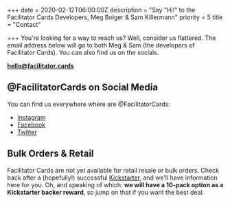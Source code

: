 +++
date = 2020-02-12T06:00:00Z
description = "Say \"Hi!\" to the Facilitator Cards Developers, Meg Bolger & Sam Killermann"
priority = 5
title = "Contact"

+++
You're looking for a way to reach us? Well, consider us flattered. The email address below will go to both Meg & Sam (the developers of Facilitator Cards). You can also find us on the socials.

<strong class="theme-font huge teal">hello@facilitator.cards</strong>

## @FacilitatorCards on Social Media

You can find us everywhere where are @FacilitatorCards:

* [Instagram](https://instagram.com/facilitatorcards)
* [Facebook](https://facebook/facilitatorcards)
* [Twitter](https://twitter.com/facilitatorcards)

## Bulk Orders & Retail

Facilitator Cards are not yet available for retail resale or bulk orders. Check back after a (hopefully!) successful [Kickstarter](https://www.kickstarter.com/projects/facilitatorcards/facilitator-cards), and we'll have information here for you. Oh, and speaking of which: **we will have a 10-pack option as a Kickstarter backer reward**, so jump on that if you want the best deal.